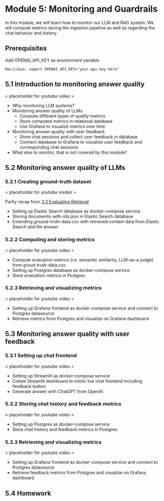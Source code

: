 # Module 5: Monitoring and Guardrails

In this module, we will learn how to monitor our LLM and RAG system. We will compute metrics during the ingestion pipeline as well as regarding the chat behavior and history. 

## Prerequisites

Add OPENAI_API_KEY as environment variable
```
Mac/Linux: export OPENAI_API_KEY="your-api-key-here"
```

## 5.1 Introduction to monitoring answer quality 
< placeholder for youtube video >
* Why monitoring LLM systems?
* Monitoring answer quality of LLMs <br>
  * Compute different types of quality metrics
  * Store computed metrics in relational database
  * Use Grafana to visualize metrics over time
* Monitoring answer quality with user feedback
  * Store chat sessions and collect user feedback in database 
  * Connect database to Grafana to visualize user feedback and corresponding chat sessions
* What else to monitor, that is not covered by this module? 

## 5.2 Monitoring answer quality of LLMs
### 5.2.1 Creating ground-truth dataset
< placeholder for youtube visdeo >

Partly recap from [3.3 Evaluating Retrieval](../03-vector-search/)
* Setting up Elastic Search database as docker-compose service
* Storing documents-with-ids.json in Elastic Search database
* Extending ground-truth-data.csv with retrieved context data from Elastic Search and llm answer

### 5.2.2 Computing and storing metrics
< placeholder for youtube video >

* Compute evaluation metrics (i.e. semantic similarity, LLM-as-a-judge) from groud-truth-data.csv
* Setting up Postgres database as docker-compose service
* Store evaluation metrics in Postgres

### 5.2.3 Retrieving and visualizing metrics
< placeholder for youtube video >

* Setting up Grafana frontend as docker-compose service and connect to Postgres datasource
* Retrieve metrics from Postgres and visualize on Grafana dashboard

## 5.3 Monitoring answer quality with user feedback
### 5.3.1 Setting up chat frontend
< placeholder for youtube video >

* Setting up Streamlit as docker-compose service
* Create Streamlit dashboard to mimic live chat frontend including feedback button
* Generate answer with ChatGPT from OpenAI 

### 5.3.2 Storing chat history and feedback metrics
< placeholder for youtube video >

* Setting up Postgres as docker-compose service
* Store chat history and feedback metrics in Postgres

### 5.3.3 Retrieving and visualizing metrics
< placeholder for youtube video >

* Setting up Grafana frontend as docker-compose service and connect to Postgres datasource
* Retrieve feedback metrics from Postgres and visualize on Grafana dashboard

## 5.4 Homework
